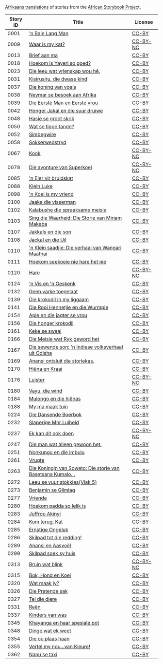 [Afrikaans translations](http://africanstorybook.org/language/afrikaans) of stories from the [African Storybook Project](http://africanstorybook.org).

Story ID | Title | License
-------- | ----- | -------
0001 | ['n Baie Lang Man](http://africanstorybook.org/stories/n-baie-lang-man-5) | [CC-BY](https://creativecommons.org/licenses/by/3.0/)
0009 | [Waar is my kat?](http://africanstorybook.org/stories/waar-my-kat-0) | [CC-BY-NC](http://creativecommons.org/licenses/by-nc/3.0/)
0013 | [Brief aan ma](http://africanstorybook.org/stories/brief-aan-ma) | [CC-BY](https://creativecommons.org/licenses/by/3.0/)
0018 | [Hoekom is Yayeri so goed?](http://africanstorybook.org/stories/hoekom-yayeri-so-goed) | [CC-BY](https://creativecommons.org/licenses/by/3.0/)
0023 | [Die leeu wat vrienskap wou hê.](http://africanstorybook.org/stories/die-leeu-wat-vrienskap-wou-hê) | [CC-BY](https://creativecommons.org/licenses/by/3.0/)
0031 | [Kisirusiru, die dwase kind](http://africanstorybook.org/stories/kisirusiru-die-dwase-kind) | [CC-BY](https://creativecommons.org/licenses/by/3.0/)
0037 | [Die koning van voels](http://africanstorybook.org/stories/die-koning-van-voels) | [CC-BY](https://creativecommons.org/licenses/by/3.0/)
0038 | [Neymar se besoek aan Afrika](http://africanstorybook.org/stories/neymar-se-besoek-aan-afrika-0) | [CC-BY](https://creativecommons.org/licenses/by/3.0/)
0039 | [Die Eerste Man en Eerste vrou](http://africanstorybook.org/stories/die-eerste-man-en-eerste-vrou-4) | [CC-BY](https://creativecommons.org/licenses/by/3.0/)
0042 | [Honger Jakal en die suur druiwe ](http://africanstorybook.org/stories/honger-jakal-en-die-suur-druiwe) | [CC-BY](https://creativecommons.org/licenses/by/3.0/)
0048 | [Hasie se groot skrik](http://africanstorybook.org/stories/hasie-se-groot-skrik) | [CC-BY](https://creativecommons.org/licenses/by/3.0/)
0050 | [Wat se tippe tande?](http://africanstorybook.org/stories/wat-se-tippe-tande) | [CC-BY](https://creativecommons.org/licenses/by/3.0/)
0052 | [Simbegwire](http://africanstorybook.org/stories/simbegwire-1) | [CC-BY](https://creativecommons.org/licenses/by/3.0/)
0058 | [Sokkerwedstryd](http://africanstorybook.org/stories/sokkerwedstryd) | [CC-BY](https://creativecommons.org/licenses/by/3.0/)
0067 | [Kook](http://africanstorybook.org/stories/kook) | [CC-BY-NC](http://creativecommons.org/licenses/by-nc/3.0/)
0078 | [Die avonture van Superkoei](http://africanstorybook.org/stories/die-avonture-van-superkoei) | [CC-BY-NC](http://creativecommons.org/licenses/by-nc/3.0/)
0085 | ['n Eier vir bruidskat](http://africanstorybook.org/stories/n-eier-vir-bruidskat-0) | [CC-BY](https://creativecommons.org/licenses/by/3.0/)
0088 | [Klein Luke](http://africanstorybook.org/stories/klein-luke-10) | [CC-BY](https://creativecommons.org/licenses/by/3.0/)
0098 | ['n Koei is my vriend](http://africanstorybook.org/stories/n-koei-my-vriend) | [CC-BY](https://creativecommons.org/licenses/by/3.0/)
0100 | [Jaaka die visserman](http://africanstorybook.org/stories/jaaka-die-visserman-9) | [CC-BY](https://creativecommons.org/licenses/by/3.0/)
0102 | [Kalabushe die spraaksame meisie](http://africanstorybook.org/stories/kalabushe-die-spraaksame-meisie) | [CC-BY](https://creativecommons.org/licenses/by/3.0/)
0103 | [Sing die Waarheid: Die Storie van Miriam Makeba](http://africanstorybook.org/stories/sing-die-waarheid-die-storie-van-miriam-makeba) | [CC-BY](https://creativecommons.org/licenses/by/3.0/)
0107 | [Jakkals en die son](http://africanstorybook.org/stories/jakkals-en-die-son-3) | [CC-BY](https://creativecommons.org/licenses/by/3.0/)
0108 | [Jackal en die Uil](http://africanstorybook.org/stories/jackal-en-die-uil) | [CC-BY](https://creativecommons.org/licenses/by/3.0/)
0110 | ['n Klein saadjie: Die verhaal van Wangari Maathai](http://africanstorybook.org/stories/n-klein-saadjie-die-verhaal-van-wangari-maathai) | [CC-BY](https://creativecommons.org/licenses/by/4.0/)
0111 | [Hoekom seekoeie nie hare het nie](http://africanstorybook.org/stories/hoekom-seekoeie-nie-hare-het-nie) | [CC-BY](https://creativecommons.org/licenses/by/3.0/)
0120 | [Hare](http://africanstorybook.org/stories/hare) | [CC-BY-NC](http://creativecommons.org/licenses/by-nc/3.0/)
0124 | ['n Vis en 'n Geskenk](http://africanstorybook.org/stories/ŉ-vis-en-ŉ-geskenk-0) | [CC-BY](https://creativecommons.org/licenses/by/3.0/)
0132 | [Geen varke toegelaat](http://africanstorybook.org/stories/geen-varke-toegelaat) | [CC-BY](https://creativecommons.org/licenses/by/3.0/)
0139 | [Die krokodil in my liggaam](http://africanstorybook.org/stories/die-krokodil-my-liggaam-0) | [CC-BY](https://creativecommons.org/licenses/by/3.0/)
0141 | [Die Rooi Hennetjie en die Wurmpie](http://africanstorybook.org/stories/die-rooi-hennetjie-en-die-wurmpie) | [CC-BY](https://creativecommons.org/licenses/by/3.0/)
0154 | [Apie en die jagter se vrou](http://africanstorybook.org/stories/apie-en-die-jagter-se-vrou-0) | [CC-BY](https://creativecommons.org/licenses/by/3.0/)
0156 | [Die honger krokodil](http://africanstorybook.org/stories/die-honger-krokodil) | [CC-BY](https://creativecommons.org/licenses/by/3.0/)
0161 | [Keke se swaai](http://africanstorybook.org/stories/keke-se-swaai-6) | [CC-BY](https://creativecommons.org/licenses/by/3.0/)
0166 | [Die Meisie wat Ryk geword het](http://africanstorybook.org/stories/die-meisie-wat-ryk-geword-het) | [CC-BY](https://creativecommons.org/licenses/by/3.0/)
0167 | [Die sewende son: 'n Indiese volksverhaal uit Odisha](http://africanstorybook.org/stories/die-sewende-son-ŉ-indiese-volksverhaal-uit-odisha-0) | [CC-BY](https://creativecommons.org/licenses/by/3.0/)
0169 | [Anansi ontsluit die storiekas.](http://africanstorybook.org/stories/anansi-ontsluit-die-storiekas) | [CC-BY](https://creativecommons.org/licenses/by/3.0/)
0170 | [Hiëna en Kraai](http://africanstorybook.org/stories/hiëna-en-kraai) | [CC-BY](https://creativecommons.org/licenses/by/3.0/)
0176 | [Luister](http://africanstorybook.org/stories/luister-3) | [CC-BY-NC](http://creativecommons.org/licenses/by-nc/3.0/)
0180 | [Vayu, die wind](http://africanstorybook.org/stories/vayu-die-wind-0) | [CC-BY](https://creativecommons.org/licenses/by/3.0/)
0184 | [Mulongo en die hiënas](http://africanstorybook.org/stories/mulongo-en-die-hiënas) | [CC-BY](https://creativecommons.org/licenses/by/3.0/)
0188 | [My ma maak tuin](http://africanstorybook.org/stories/my-ma-maak-tuin) | [CC-BY](https://creativecommons.org/licenses/by/3.0/)
0224 | [Die Dansende Boerbok](http://africanstorybook.org/stories/die-dansende-boerbok) | [CC-BY](https://creativecommons.org/licenses/by/3.0/)
0232 | [Slaperige Mnr.Luiheid](http://africanstorybook.org/stories/slaperige-mnrluiheid-0) | [CC-BY](https://creativecommons.org/licenses/by/3.0/)
0237 | [Ek kan dit ook doen](http://africanstorybook.org/stories/ek-kan-dit-ook-doen) | [CC-BY-NC](http://creativecommons.org/licenses/by-nc/3.0/)
0247 | [Die man wat alleen gewoon het.](http://africanstorybook.org/stories/die-man-wat-alleen-gewoon-het-0) | [CC-BY](https://creativecommons.org/licenses/by/3.0/)
0251 | [Nonkungu en die imbulu](http://africanstorybook.org/stories/nonkungu-en-die-imbulu) | [CC-BY](https://creativecommons.org/licenses/by/3.0/)
0261 | [Vrugte](http://africanstorybook.org/stories/vrugte-2) | [CC-BY](https://creativecommons.org/licenses/by/3.0/)
0263 | [Die Koningin van Soweto: Die storie van Basetsana Kumalo... ](http://africanstorybook.org/stories/die-koningin-van-soweto-die-storie-van-basetsana-kumalo) | [CC-BY](https://creativecommons.org/licenses/by/3.0/)
0272 | [Leeu se vuur stokkies(Vlak 5)](http://africanstorybook.org/stories/leeu-se-vuur-stokkiesvlak-5-1) | [CC-BY](https://creativecommons.org/licenses/by/3.0/)
0273 | [Benjamin se Glimlag](http://africanstorybook.org/stories/benjamin-se-glimlag) | [CC-BY](https://creativecommons.org/licenses/by/3.0/)
0277 | [Vriende](http://africanstorybook.org/stories/vriende-0) | [CC-BY](https://creativecommons.org/licenses/by/3.0/)
0280 | [Hoekom padda so lelik is](http://africanstorybook.org/stories/hoekom-padda-so-lelik-0) | [CC-BY](https://creativecommons.org/licenses/by/3.0/)
0283 | [Juffrou Akinyi](http://africanstorybook.org/stories/juffrou-akinyi-4) | [CC-BY](https://creativecommons.org/licenses/by/3.0/)
0284 | [Kom terug, Kat](http://africanstorybook.org/stories/kom-terug-kat-0) | [CC-BY](https://creativecommons.org/licenses/by/3.0/)
0285 | [Ernstige Ongeluk](http://africanstorybook.org/stories/ernstige-ongeluk-3) | [CC-BY](https://creativecommons.org/licenses/by/3.0/)
0286 | [Skilpad tot die redding!](http://africanstorybook.org/stories/skilpad-tot-die-redding-0) | [CC-BY](https://creativecommons.org/licenses/by/3.0/)
0289 | [Anansi en Aasvoël](http://africanstorybook.org/stories/anansi-en-aasvoël) | [CC-BY](https://creativecommons.org/licenses/by/3.0/)
0299 | [Skilpad soek sy huis](http://africanstorybook.org/stories/skilpad-soek-sy-huis) | [CC-BY](https://creativecommons.org/licenses/by/3.0/)
0313 | [Bruin wat blink](http://africanstorybook.org/stories/bruin-wat-blink) | [CC-BY-NC](http://creativecommons.org/licenses/by-nc/3.0/)
0315 | [Bok, Hond en Koei](http://africanstorybook.org/stories/bok-hond-en-koei-2) | [CC-BY](https://creativecommons.org/licenses/by/3.0/)
0320 | [Wat maak jy?](http://africanstorybook.org/stories/wat-maak-jy) | [CC-BY](https://creativecommons.org/licenses/by/3.0/)
0326 | [Die Pratende sak](http://africanstorybook.org/stories/die-pratende-sak) | [CC-BY](https://creativecommons.org/licenses/by/3.0/)
0327 | [Tel die diere](http://africanstorybook.org/stories/tel-die-diere-1) | [CC-BY](https://creativecommons.org/licenses/by/3.0/)
0331 | [Reën](http://africanstorybook.org/stories/reën) | [CC-BY](https://creativecommons.org/licenses/by/3.0/)
0337 | [Kinders van was](http://africanstorybook.org/stories/kinders-van-was-0) | [CC-BY](https://creativecommons.org/licenses/by/3.0/)
0345 | [Khayanga en haar spesiale pot](http://africanstorybook.org/stories/khayanga-en-haar-spesiale-pot-0) | [CC-BY](https://creativecommons.org/licenses/by/3.0/)
0348 | [Dinge wat ek weet](http://africanstorybook.org/stories/dinge-wat-ek-weet) | [CC-BY](https://creativecommons.org/licenses/by/3.0/)
0354 | [Die ou plaas haan](http://africanstorybook.org/stories/die-ou-plaas-haan) | [CC-BY](https://creativecommons.org/licenses/by/3.0/)
0355 | [Vertel my nou...van Kleure!](http://africanstorybook.org/stories/vertel-my-nouvan-kleure) | [CC-BY](https://creativecommons.org/licenses/by/3.0/)
0362 | [Nanu se taxi](http://africanstorybook.org/stories/nanu-se-taxi) | [CC-BY](https://creativecommons.org/licenses/by/3.0/)
